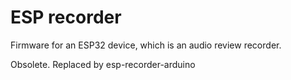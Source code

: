 # ESP recorder
Firmware for an ESP32 device, which is an audio review recorder.

Obsolete. Replaced by esp-recorder-arduino